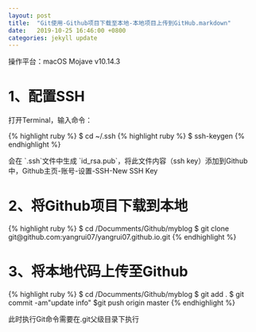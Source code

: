 ```yaml
---
layout: post
title:  "Git使用-Github项目下载至本地-本地项目上传到GitHub.markdown"
date:   2019-10-25 16:46:00 +0800
categories: jekyll update
---
```

操作平台：macOS Mojave v10.14.3
<h1>1、配置SSH</h1>
<p>打开Terminal，输入命令：</p>
{% highlight ruby %}
 $ cd ~/.ssh
 {% highlight ruby %}
 $ ssh-keygen
 {% endhighlight %}
 <p>会在 `.ssh`文件中生成 `id_rsa.pub`，将此文件内容（ssh key）添加到Github中，Github主页-账号-设置-SSH-New SSH Key</p>
<h1>2、将Github项目下载到本地</h1>
 {% highlight ruby %}
$ cd /Documments/Github/myblog
$ git clone git@github.com:yangrui07/yangrui07.github.io.git
 {% endhighlight %}
<h1>3、将本地代码上传至Github</h1>
 {% highlight ruby %}
$ cd /Documments/Github/myblog
$ git add .
$ git commit -am"update info"
$git push origin master
 {% endhighlight %}
 <p>此时执行Git命令需要在.git父级目录下执行</p>

 
